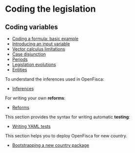 # Coding the legislation

## Coding variables

   * [Coding a formula: basic example](10_basic_example.md)
   * [Introducing an input variable](20_input_variables.md)
   * [Vector calculus limitations](25_vectorial_computing.md)
   * [Case disjunction](30_case_disjunction.md)
   * [Periods](35_periods.md)
   * [Legislation evolutions](40_legislation_evolutions.md)
   * [Entities](50_entities.md)

To understand the inferences used in OpenFisca:
   * [Inferences](inferences.md)

For writing your own **reforms**:
   * [Reforms](reforms.md)

This section provides the syntax for writing automatic **testing**:
   * [Writing YAML tests](writing_yaml_tests.md)

This section helps you to deploy OpenFisca for new country.

   * [Bootstrapping a new country package](bootstrapping_a_new_country_package.md)
